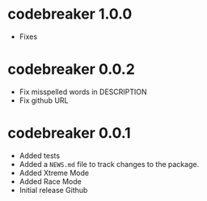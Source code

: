 # codebreaker 1.0.0

* Fixes

# codebreaker 0.0.2

* Fix misspelled words in DESCRIPTION
* Fix github URL

# codebreaker 0.0.1

* Added tests
* Added a `NEWS.md` file to track changes to the package.
* Added Xtreme Mode
* Added Race Mode
* Initial release Github

